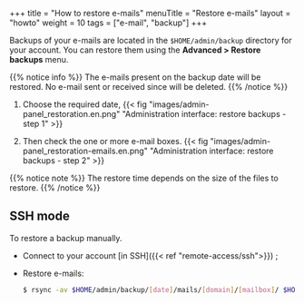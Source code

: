 +++
title = "How to restore e-mails"
menuTitle = "Restore e-mails"
layout = "howto"
weight = 10
tags = ["e-mail", "backup"]
+++

Backups of your e-mails are located in the `$HOME/admin/backup` directory for your account. You can restore them using the **Advanced > Restore backups** menu.

{{% notice info %}}
The e-mails present on the backup date will be restored. No e-mail sent or received since will be deleted.
{{% /notice %}}

1.  Choose the required date,
    {{< fig "images/admin-panel_restoration.en.png" "Administration interface: restore backups - step 1" >}}

2.  Then check the one or more e-mail boxes.
    {{< fig "images/admin-panel_restoration-emails.en.png" "Administration interface: restore backups - step 2" >}}

{{% notice note %}}
The restore time depends on the size of the files to restore.
{{% /notice %}}

## SSH mode

To restore a backup manually.

- Connect to your account [in SSH]({{< ref "remote-access/ssh">}}) ;

- Restore e-mails:

    ```sh
    $ rsync -av $HOME/admin/backup/[date]/mails/[domain]/[mailbox]/ $HOME/admin/mail/[domain]/[mailbox]/
    ```
